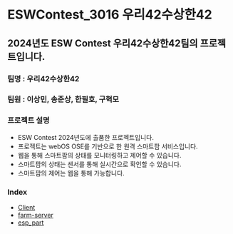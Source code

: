 # ESWContest_3016 우리42수상한42
## 2024년도 ESW Contest 우리42수상한42팀의 프로젝트입니다.
### 팀명 : 우리42수상한42
### 팀원 : 이상민, 송준상, 한필호, 구혁모
### 프로젝트 설명
- ESW Contest 2024년도에 출품한 프로젝트입니다.
- 프로젝트는 webOS OSE를 기반으로 한 원격 스마트팜 서비스입니다.
- 웹을 통해 스마트팜의 상태를 모니터링하고 제어할 수 있습니다.
- 스마트팜의 상태는 센서를 통해 실시간으로 확인할 수 있습니다.
- 스마트팜의 제어는 웹을 통해 가능합니다.

### Index
- [Client](./client/README.md)
- [farm-server](./farm-server/README.md)
- [esp_part](./esp_part/README.md)
